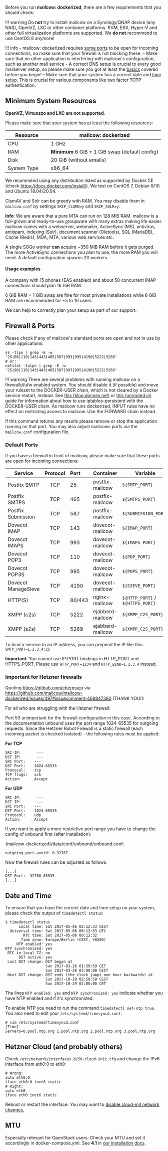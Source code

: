 Before you run **mailcow: dockerized**, there are a few requirements that you should check:

!!! warning
    Do **not** try to install mailcow on a Synology/QNAP device (any NAS), OpenVZ, LXC or other container platforms. KVM, ESX, Hyper-V and other full virtualization platforms are supported.
    We **do not** recommend to use CentOS 8 anymore!

!!! info
    - mailcow: dockerized requires [some ports](#default-ports) to be open for incoming connections, so make sure that your firewall is not blocking these.
    - Make sure that no other application is interfering with mailcow's configuration, such as another mail service
    - A correct DNS setup is crucial to every good mailserver setup, so please make sure you got at least the [basics](../prerequisite-dns#the-minimal-dns-configuration) covered before you begin!
    - Make sure that your system has a correct date and [time setup](#date-and-time). This is crucial for various components like two factor TOTP authentication.

## Minimum System Resources

**OpenVZ, Virtuozzo and LXC are not supported**.

Please make sure that your system has at least the following resources:

| Resource                | mailcow: dockerized                              |
| ----------------------- | ------------------------------------------------ |
| CPU                     | 1 GHz                                            |
| RAM                     | **Minimum** 6 GiB + 1 GiB swap (default config)  |
| Disk                    | 20 GiB (without emails)                          |
| System Type             | x86_64                                           |

We recommend using any distribution listed as supported by Docker CE (check https://docs.docker.com/install/). We test on CentOS 7, Debian 9/10 and Ubuntu 18.04/20.04.

ClamAV and Solr can be greedy with RAM. You may disable them in `mailcow.conf` by settings `SKIP_CLAMD=y` and `SKIP_SOLR=y`.

**Info**: We are aware that a pure MTA can run on 128 MiB RAM. mailcow is a full-grown and ready-to-use groupware with many extras making life easier. mailcow comes with a webserver, webmailer, ActiveSync (MS), antivirus, antispam, indexing (Solr), document scanner (Oletools), SQL (MariaDB), Cache (Redis), MDA, MTA, various web services etc.

A single SOGo worker **can** acquire ~350 MiB RAM before it gets purged. The more ActiveSync connections you plan to use, the more RAM you will need. A default configuration spawns 20 workers.

#### Usage examples

A company with 15 phones (EAS enabled) and about 50 concurrent IMAP connections should plan 16 GiB RAM.

6 GiB RAM + 1 GiB swap are fine for most private installations while 8 GiB RAM are recommended for ~5 to 10 users.

We can help to correctly plan your setup as part of our support.

## Firewall & Ports

Please check if any of mailcow's standard ports are open and not in use by other applications:

```
ss -tlpn | grep -E -w '25|80|110|143|443|465|587|993|995|4190|5222|5269'
# or:
netstat -tulpn | grep -E -w '25|80|110|143|443|465|587|993|995|4190|5222|5269'
```

!!! warning
    There are several problems with running mailcow on a firewalld/ufw enabled system. You should disable it (if possible) and move your ruleset to the DOCKER-USER chain, which is not cleared by a Docker service restart, instead. See [this (blog.donnex.net)](https://blog.donnex.net/docker-and-iptables-filtering/) or [this (unrouted.io)](https://unrouted.io/2017/08/15/docker-firewall/) guide for information about how to use iptables-persistent with the DOCKER-USER chain.
    As mailcow runs dockerized, INPUT rules have no effect on restricting access to mailcow. Use the FORWARD chain instead.

If this command returns any results please remove or stop the application running on that port. You may also adjust mailcows ports via the `mailcow.conf` configuration file.

### Default Ports

If you have a firewall in front of mailcow, please make sure that these ports are open for incoming connections:

| Service             | Protocol | Port   | Container         | Variable                         |
| --------------------|:--------:|:-------|:------------------|----------------------------------|
| Postfix SMTP        | TCP      | 25     | postfix-mailcow   | `${SMTP_PORT}`                   |
| Postfix SMTPS       | TCP      | 465    | postfix-mailcow   | `${SMTPS_PORT}`                  |
| Postfix Submission  | TCP      | 587    | postfix-mailcow   | `${SUBMISSION_PORT}`             |
| Dovecot IMAP        | TCP      | 143    | dovecot-mailcow   | `${IMAP_PORT}`                   |
| Dovecot IMAPS       | TCP      | 993    | dovecot-mailcow   | `${IMAPS_PORT}`                  |
| Dovecot POP3        | TCP      | 110    | dovecot-mailcow   | `${POP_PORT}`                    |
| Dovecot POP3S       | TCP      | 995    | dovecot-mailcow   | `${POPS_PORT}`                   |
| Dovecot ManageSieve | TCP      | 4190   | dovecot-mailcow   | `${SIEVE_PORT}`                  |
| HTTP(S)             | TCP      | 80/443 | nginx-mailcow     | `${HTTP_PORT}` / `${HTTPS_PORT}` |
| XMPP (c2s)          | TCP      | 5222   | ejabberd-mailcow  | `${XMPP_C2S_PORT}`               |
| XMPP (s2s)          | TCP      | 5269   | ejabberd-mailcow  | `${XMPP_C2S_PORT}`               |

To bind a service to an IP address, you can prepend the IP like this: `SMTP_PORT=1.2.3.4:25`

**Important**: You cannot use IP:PORT bindings in HTTP_PORT and HTTPS_PORT. Please use `HTTP_PORT=1234` and `HTTP_BIND=1.2.3.4` instead.

### Important for Hetzner firewalls

Quoting https://github.com/chermsen via https://github.com/mailcow/mailcow-dockerized/issues/497#issuecomment-469847380 (THANK YOU!):

For all who are struggling with the Hetzner firewall:

Port 53 unimportant for the firewall configuration in this case. According to the documentation unbound uses the port range 1024-65535 for outgoing requests.
Since the Hetzner Robot Firewall is a static firewall (each incoming packet is checked isolated) - the following rules must be applied:

**For TCP**
```
SRC-IP:       ---
DST IP:       ---
SRC Port:    ---
DST Port:    1024-65535
Protocol:    tcp
TCP flags:   ack
Action:      Accept
```

**For UDP**
```
SRC-IP:       ---
DST IP:       ---
SRC Port:    ---
DST Port:    1024-65535
Protocol:    udp
Action:      Accept
```

If you want to apply a more restrictive port range you have to change the config of unbound first (after installation):

{mailcow-dockerized}/data/conf/unbound/unbound.conf:
```
outgoing-port-avoid: 0-32767
```

Now the firewall rules can be adjusted as follows:

```
[...]
DST Port:  32768-65535
[...]
```

## Date and Time

To ensure that you have the correct date and time setup on your system, please check the output of `timedatectl status`:

```
$ timedatectl status
      Local time: Sat 2017-05-06 02:12:33 CEST
  Universal time: Sat 2017-05-06 00:12:33 UTC
        RTC time: Sat 2017-05-06 00:12:32
       Time zone: Europe/Berlin (CEST, +0200)
     NTP enabled: yes
NTP synchronized: yes
 RTC in local TZ: no
      DST active: yes
 Last DST change: DST began at
                  Sun 2017-03-26 01:59:59 CET
                  Sun 2017-03-26 03:00:00 CEST
 Next DST change: DST ends (the clock jumps one hour backwards) at
                  Sun 2017-10-29 02:59:59 CEST
                  Sun 2017-10-29 02:00:00 CET
```

The lines `NTP enabled: yes` and `NTP synchronized: yes` indicate whether you have NTP enabled and if it's synchronized.

To enable NTP you need to run the command `timedatectl set-ntp true`. You also need to edit your `/etc/systemd/timesyncd.conf`:

```
# vim /etc/systemd/timesyncd.conf
[Time]
Servers=0.pool.ntp.org 1.pool.ntp.org 2.pool.ntp.org 3.pool.ntp.org
```

## Hetzner Cloud (and probably others)

Check `/etc/network/interfaces.d/50-cloud-init.cfg` and change the IPv6 interface from eth0:0 to eth0:

```
# Wrong:
auto eth0:0
iface eth0:0 inet6 static
# Right:
auto eth0
iface eth0 inet6 static
```

Reboot or restart the interface.
You may want to [disable cloud-init network changes.](https://wiki.hetzner.de/index.php/Cloud_IP_static/en#disable_cloud-init_network_changes)

## MTU

Especially relevant for OpenStack users: Check your MTU and set it accordingly in docker-compose.yml. See **4.1** in [our installation docs](https://mailcow.github.io/mailcow-dockerized-docs/i_u_m_install/).
